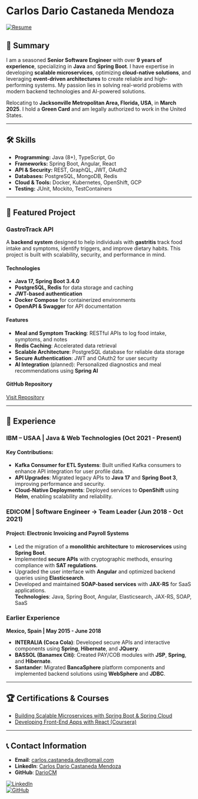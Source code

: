 # **Carlos Dario Castaneda Mendoza**

[![Resume](https://img.shields.io/badge/Download%20Resume-PDF-blue?style=for-the-badge&logo=adobe)](https://github.com/DarioCM/resumeCV/raw/main/Resume-Carlos-Dario-Castaneda-Mendoza.pdf)

## 👤 **Summary**

I am a seasoned **Senior Software Engineer** with over **9 years of experience**, specializing in **Java** and **Spring Boot**. I have expertise in developing **scalable microservices**, optimizing **cloud-native solutions**, and leveraging **event-driven architectures** to create reliable and high-performing systems. My passion lies in solving real-world problems with modern backend technologies and AI-powered solutions.

Relocating to **Jacksonville Metropolitan Area, Florida, USA**, in **March 2025**. I hold a **Green Card** and am legally authorized to work in the United States.

---

## 🛠 **Skills**

- **Programming:** Java (8+), TypeScript, Go  
- **Frameworks:** Spring Boot, Angular, React  
- **API & Security:** REST, GraphQL, JWT, OAuth2  
- **Databases:** PostgreSQL, MongoDB, Redis  
- **Cloud & Tools:** Docker, Kubernetes, OpenShift, GCP  
- **Testing:** JUnit, Mockito, TestContainers  
---

## 📂 **Featured Project**

### **GastroTrack API**  
A **backend system** designed to help individuals with **gastritis** track food intake and symptoms, identify triggers, and improve dietary habits. This project is built with scalability, security, and performance in mind.

#### **Technologies**
- **Java 17, Spring Boot 3.4.0**  
- **PostgreSQL, Redis** for data storage and caching  
- **JWT-based authentication**  
- **Docker Compose** for containerized environments  
- **OpenAPI & Swagger** for API documentation  

#### **Features**
- **Meal and Symptom Tracking**: RESTful APIs to log food intake, symptoms, and notes  
- **Redis Caching**: Accelerated data retrieval  
- **Scalable Architecture**: PostgreSQL database for reliable data storage  
- **Secure Authentication**: JWT and OAuth2 for user security  
- **AI Integration** (planned): Personalized diagnostics and meal recommendations using **Spring AI**

#### **GitHub Repository**  
[Visit Repository](https://github.com/DarioCM/gastrotrack-api)

---

## 💼 **Experience**

### **IBM – USAA** | Java & Web Technologies (Oct 2021 - Present)  

#### **Key Contributions**:
- **Kafka Consumer for ETL Systems**: Built unified Kafka consumers to enhance API integration for user profile data.  
- **API Upgrades**: Migrated legacy APIs to **Java 17** and **Spring Boot 3**, improving performance and security.  
- **Cloud-Native Deployments**: Deployed services to **OpenShift** using **Helm**, enabling scalability and reliability.  

### **EDICOM** | Software Engineer → Team Leader (Jun 2018 - Oct 2021)  

#### **Project: Electronic Invoicing and Payroll Systems**
- Led the migration of a **monolithic architecture** to **microservices** using **Spring Boot**.  
- Implemented **secure APIs** with cryptographic methods, ensuring compliance with **SAT regulations**.  
- Upgraded the user interface with **Angular** and optimized backend queries using **Elasticsearch**.  
- Developed and maintained **SOAP-based services** with **JAX-RS** for SaaS applications.  
**Technologies**: Java, Spring Boot, Angular, Elasticsearch, JAX-RS, SOAP, SaaS  

### **Earlier Experience**  
**Mexico, Spain | May 2015 - June 2018**  
- **INTERALIA (Coca Cola)**: Developed secure APIs and interactive components using **Spring**, **Hibernate**, and **JQuery**.  
- **BASSOL (Banamex Citi)**: Created PAY/COB modules with **JSP**, **Spring**, and **Hibernate**.  
- **Santander**: Migrated **BancaSphere** platform components and implemented backend solutions using **WebSphere** and **JDBC**.  

---

## 🏆 **Certifications & Courses**
- [Building Scalable Microservices with Spring Boot & Spring Cloud](https://www.cloudskillsboost.google/public_profiles/9f9df24e-f0e3-44ca-ba00-58a21c93a8b2/badges/9832641)  
- [Developing Front-End Apps with React (Coursera)](https://www.coursera.org/account/accomplishments/verify/T4VQNR4ECOVK)

---

## 📞 **Contact Information**

- **Email**: carlos.castaneda.dev@gmail.com  
- **LinkedIn**: [Carlos Dario Castaneda Mendoza](https://www.linkedin.com/in/carlos-dario-castaneda-mendoza)  
- **GitHub**: [DarioCM](https://github.com/DarioCM)  

[![LinkedIn](https://img.shields.io/badge/LinkedIn-Connect-blue?style=for-the-badge&logo=linkedin)](https://www.linkedin.com/in/carlos-dario-castaneda-mendoza/)  
[![GitHub](https://img.shields.io/badge/GitHub-Follow-lightgrey?style=for-the-badge&logo=github)](https://github.com/DarioCM)  
